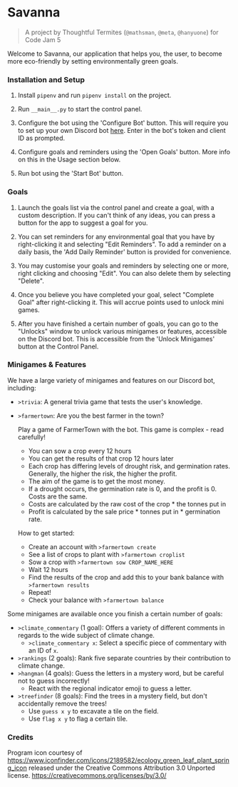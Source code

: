 # Savanna
> A project by Thoughtful Termites (`@mathsman`, `@meta`, `@hanyuone`)
for Code Jam 5

Welcome to Savanna, our application that helps you, the user,
to become more eco-friendly by setting environmentally green goals.

### Installation and Setup

1. Install `pipenv` and run `pipenv install` on the project.

2. Run `__main__.py` to start the control panel.

3. Configure the bot using the 'Configure Bot' button. This will require
you to set up your own Discord bot
[here](https://discordapp.com/developers/applications/). Enter in the
bot's token and client ID as prompted.

4. Configure goals and reminders using the 'Open Goals' button. More info
on this in the Usage section below.

5. Run bot using the 'Start Bot' button.


### Goals

1. Launch the goals list via the control panel and create a goal, 
with a custom description.
If you can't think of any ideas, you can press a button for the app to
suggest a goal for you.

2. You can set reminders for any environmental goal that you have by
right-clicking it and selecting "Edit Reminders". To add a reminder on a
daily basis, the 'Add Daily Reminder' button is provided for convenience.

3. You may customise your goals and reminders by selecting one or more, 
right clicking and choosing "Edit". You can also delete them by selecting 
"Delete".

4. Once you believe you have completed your goal, select "Complete Goal" 
after right-clicking it. This will accrue points used to 
unlock mini games.

5. After you have finished a certain number of goals, you can go to
the "Unlocks" window to unlock various minigames or features, accessible
on the Discord bot. This is accessible from the 'Unlock Minigames' button
at the Control Panel.

### Minigames & Features

We have a large variety of minigames and features on our Discord bot,
including:

- `>trivia`: A general trivia game that tests the user's knowledge.
- `>farmertown`: Are you the best farmer in the town?

    Play a game of FarmerTown with the bot.
    This game is complex - read carefully!

    - You can sow a crop every 12 hours
    - You can get the results of that crop 12 hours later
    - Each crop has differing levels of drought risk, and germination rates.
        Generally, the higher the risk, the higher the profit.
    - The aim of the game is to get the most money.
    - If a drought occurs, the germination rate is 0, and the profit is 0. Costs are the same.
    - Costs are calculated by the raw cost of the crop * the tonnes put in
    - Profit is calculated by the sale price * tonnes put in * germination rate.

    How to get started:
    - Create an account with `>farmertown create`
    - See a list of crops to plant with `>farmertown croplist`
    - Sow a crop with `>farmertown sow CROP_NAME_HERE`
    - Wait 12 hours
    - Find the results of the crop and add this to your bank balance with `>farmertown results`
    - Repeat!
    - Check your balance with `>farmertown balance`

Some minigames are available once you finish a certain number of goals:

- `>climate_commentary` (1 goal): Offers a variety of different comments
in regards to the wide subject of climate change.
  - `>climate_commentary x`: Select a specific piece of commentary with
  an ID of `x`.
- `>rankings` (2 goals): Rank five separate countries by their
contribution to climate change.
- `>hangman` (4 goals): Guess the letters in a mystery word, but be
careful not to guess incorrectly!
  - React with the regional indicator
emoji to guess a letter.
- `>treefinder` (8 goals): Find the trees in a mystery field, but don't
accidentally remove the trees!
  - Use `guess x y` to excavate a tile on the field.
  - Use `flag x y` to flag a certain tile.

### Credits

Program icon courtesy of https://www.iconfinder.com/icons/2189582/ecology_green_leaf_plant_spring_icon
released under the Creative Commons Attribution 3.0 Unported license. https://creativecommons.org/licenses/by/3.0/